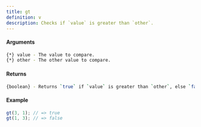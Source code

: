 ```yaml
---
title: gt
definition: v
description: Checks if `value` is greater than `other`.
---
```



#### Arguments


```bash
{*} value - The value to compare.
{*} other - The other value to compare.
```


#### Returns


```bash
{boolean} - Returns `true` if `value` is greater than `other`, else `false`.
```


#### Example


```ts
gt(3, 1); // => true
gt(1, 3); // => false
```